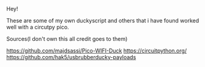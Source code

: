 Hey!

These are some of my own duckyscript and others that i have found worked well with a circutpy pico.


Sources(I don't own this all credit goes to them)

https://github.com/majdsassi/Pico-WIFI-Duck
https://circuitpython.org/
https://github.com/hak5/usbrubberducky-payloads
